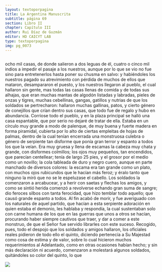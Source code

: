 ```yaml
---
layout: textoporpagina
title: La Argentina Manuscrita
subtitle: página 69
section: Libro II
chapter: Capítulo III
author: Rui Díaz de Guzmán
editor: HD CAICYT LAB
type: textoporpagina
img: pg_0073
---
```

<div class="row">
    <div class="column">
<p>ocho mil casas, de donde salieron a dos leguas de él, cuatro o cinco mil indios a impedir el pasaje a los nuestros, aunque por lo que se vio no fue sino para entretenerlos hasta poner su chusma en salvo: y habiéndoles los nuestros pagado su atrevimiento con pérdida de muchos de ellos que mataron, desampararon el puesto, y los nuestros llegaron al pueblo, el cual hallaron sin gente, mas todas las casas llenas de comida y de todas sus alhajas, que eran muchas mantas de algodón listadas y labradas, pieles de onzas y tigres, muchas cebellinas, gangas, gatillos y nutrias de que los soldados se pertrecharon: hallaron muchas gallinas, patos, y cierto género de conejillos que crían dentro sus casas, que todo fue de regalo y hubo en abundancia. Corriose todo el pueblo, y en la plaza principal se halló una casa espantable, que por serio no dejaré de tratar de ella. Estaba en un círculo muy grande a modo de palenque, de muy buena y fuerte madera en forma piramidal, cubierta por lo alto de ciertas empleitas de hojas de palmas, dentro de la cual tenían encerrada una monstruosa culebra o género de serpiente tan disforme que ponía gran terror y espanto a todos los que la veían. Era muy gruesa y llena de escamas la cabeza muy chata y grande, con disformes colmillos; los ojos muy pequeños, tan encendidos, que parecían centellear; tenía de largo 25 pies, y el grosor por el medio como un novillo; la cola tableada de duro y negro cuero, aunque en parte manchado de diversos colores: la escama era tan grande como un plato, con muchos ojos rubicundos que le hacían más feroz; y éralo tanto que ninguno la miró que no se le espeluzase el cabello. Los soldados la comenzaron a arcabucear, y a herir con saetas y flechas los amigos, y como se sintió herida comenzó a revolverse echando gran suma de sangre; dio feroces silbos con tanta ferocidad, que hizo temblar todo aquello; que causó grande espanto a todos. Al fin acabó de morir, y fue averiguado con los naturales de aquel partido, que hacían a esta serpiente adoración en quien estaba el demonio, les hablaba y respondía, la cual sustentaban solo con carne humana de los que en las guerras que unos a otros se hacían, procurando haber siempre cautivos que traer, y dar a comer a este monstruo, de que el Señor fue servido librarles con este suceso. Recogido, pues, todo el despojo que los soldados y amigos hallaron, los oficiales reales pidieron de todo ello el quinto, diciendo pertenecía a Su Majestad como cosa de estima y de valor, sobre lo cual hicieron muchos requerimientos al Adelantado, como en otras ocasiones habían hecho; y sin más declaración ni acuerdo, comenzaron a molestará algunos soldados, quitándoles so color del quinto, lo que</p></div>

<div class="column">
<a href="{{site.baseurl}}/assets/img/argentina_manuscrita/{{page.img}}.jpg"><img src="{{site.baseurl}}/assets/img/argentina_manuscrita/{{page.img}}.jpg"></a>
</div>
</div>